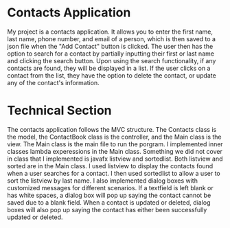 # Contacts Application  
My project is a contacts application. It allows you to enter the first name, last name, phone number, and email of a person, which is then saved to a json file when the "Add Contact" button is clicked. The user then has the option to search for a contact by partially inputting their first or last name and clicking the search button. Upon using the search functionality, if any contacts are found, they will be displayed in a list. If the user clicks on a contact from the list, they have the option to delete the contact, or update any of the contact's information.

# Technical Section 
The contacts application follows the MVC structure. The Contacts class is the model, the ContactBook class is the controller, and the Main class is the view. The Main class is the main file to run the porgram. I implemented inner classes lambda experessions in the Main class. Something we did not cover in class that I implemented is javafx listview and sortedlist. Both listview and sorted are in the Main class. I used listview to display the contacts found when a user searches for a contact. I then used sortedlist to allow a user to sort the listview by last name. I also implemented dialog boxes with customized messages for different scenarios. If a textfield is left blank or has white spaces, a dialog box will pop up saying the contact cannot be saved due to a blank field. When a contact is updated or deleted, dialog boxes will also pop up saying the contact has either been successfully updated or deleted. 
